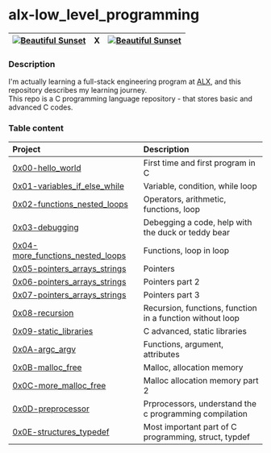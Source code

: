 # alx-low_level_programming

|[![Beautiful Sunset](https://github-production-user-asset-6210df.s3.amazonaws.com/52314615/254346287-fa2342ed-c994-4f14-843a-074aaaa948cf.png)](https://alxafrica.com)  | X | [![Beautiful Sunset](https://github-production-user-asset-6210df.s3.amazonaws.com/52314615/254345020-dea42d8f-91b7-4a98-9c39-4007c5a769ad.png)](https://www.holbertonschool.com) |
| --------------- | --------------- | --------------- |



### Description
I'm actually learning a full-stack engineering program at [ALX](https://alxafrica), and this repository describes my learning journey. <br>
This repo is a C programming language repository - that stores basic and advanced C codes.

### Table content
| Project    | Description    |
| :--- | :--- |
|[0x00-hello_world](0x00-hello_world)|First time and first program in C|
|[0x01-variables_if_else_while](0x01-variables_if_else_while)|Variable, condition, while loop|
|[0x02-functions_nested_loops](0x02-functions_nested_loops)|Operators, arithmetic, functions, loop|
|[0x03-debugging](0x03-debugging)|Debegging a code, help with the duck or teddy bear|
|[0x04-more_functions_nested_loops](0x04-more_functions_nested_loops)|Functions, loop in loop|
|[0x05-pointers_arrays_strings](0x05-pointers_arrays_strings)|Pointers|
|[0x06-pointers_arrays_strings](0x06-pointers_arrays_strings)|Pointers part 2|
|[0x07-pointers_arrays_strings](0x07-pointers_arrays_strings)|Pointers part 3|
|[0x08-recursion](0x08-recursion)|Recursion, functions, function in a function without loop|
|[0x09-static_libraries](0x09-static_libraries)|C advanced, static libraries|
|[0x0A-argc_argv](0x0A-argc_argv)| Functions, argument, attributes|
|[0x0B-malloc_free](0x0B-malloc_free)|Malloc, allocation memory|
|[0x0C-more_malloc_free](0x0C-more_malloc_free)|Malloc allocation memory part 2|
|[0x0D-preprocessor](0x0D-preprocessor)|Prprocessors, understand the c programming compilation|
|[0x0E-structures_typedef](0x0E-structures_typedef)|Most important part of C programming, struct, typdef|


